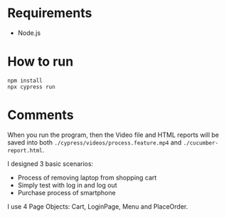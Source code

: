# Requirements
* Node.js

# How to run
```
npm install
npx cypress run
```

# Comments
When you run the program, then the Video file and HTML reports will be saved into both `./cypress/videos/process.feature.mp4` and `./cucumber-report.html`. 

I designed 3 basic scenarios: 
* Process of removing laptop from shopping cart
* Simply test with log in and log out
* Purchase process of smartphone

I use 4 Page Objects: Cart, LoginPage, Menu and PlaceOrder. 
